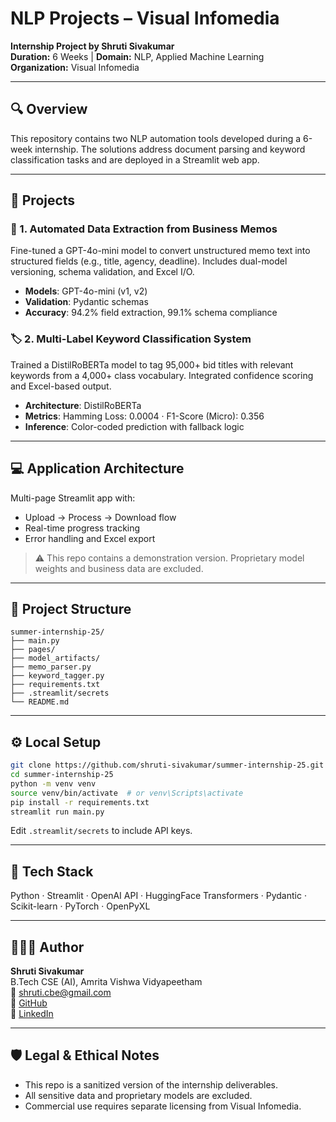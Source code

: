 # NLP Projects – Visual Infomedia  
**Internship Project by Shruti Sivakumar**  
**Duration:** 6 Weeks | **Domain:** NLP, Applied Machine Learning  
**Organization:** Visual Infomedia

---

## 🔍 Overview

This repository contains two NLP automation tools developed during a 6-week internship. The solutions address document parsing and keyword classification tasks and are deployed in a Streamlit web app.

---

## 🧠 Projects

### 📄 1. Automated Data Extraction from Business Memos  
Fine-tuned a GPT-4o-mini model to convert unstructured memo text into structured fields (e.g., title, agency, deadline). Includes dual-model versioning, schema validation, and Excel I/O.

- **Models**: GPT-4o-mini (v1, v2)  
- **Validation**: Pydantic schemas  
- **Accuracy**: 94.2% field extraction, 99.1% schema compliance

### 🏷️ 2. Multi-Label Keyword Classification System  
Trained a DistilRoBERTa model to tag 95,000+ bid titles with relevant keywords from a 4,000+ class vocabulary. Integrated confidence scoring and Excel-based output.

- **Architecture**: DistilRoBERTa  
- **Metrics**: Hamming Loss: 0.0004 · F1-Score (Micro): 0.356  
- **Inference**: Color-coded prediction with fallback logic

---

## 💻 Application Architecture

Multi-page Streamlit app with:
- Upload → Process → Download flow  
- Real-time progress tracking  
- Error handling and Excel export

> ⚠️ This repo contains a demonstration version. Proprietary model weights and business data are excluded.

---

## 📁 Project Structure

```
summer-internship-25/
├── main.py
├── pages/
├── model_artifacts/
├── memo_parser.py
├── keyword_tagger.py
├── requirements.txt
├── .streamlit/secrets
└── README.md
```

---

## ⚙️ Local Setup

```bash
git clone https://github.com/shruti-sivakumar/summer-internship-25.git
cd summer-internship-25
python -m venv venv
source venv/bin/activate  # or venv\Scripts\activate
pip install -r requirements.txt
streamlit run main.py
```

Edit `.streamlit/secrets` to include API keys.

---

## 🧰 Tech Stack  
Python · Streamlit · OpenAI API · HuggingFace Transformers · Pydantic · Scikit-learn · PyTorch · OpenPyXL

---

## 👩🏻‍💻 Author  
**Shruti Sivakumar**  
B.Tech CSE (AI), Amrita Vishwa Vidyapeetham  
📧 shruti.cbe@gmail.com  
🔗 [GitHub](https://github.com/shruti-sivakumar)  
💼 [LinkedIn](https://linkedin.com/in/shrutisivakumar25)

---

## 🛡️ Legal & Ethical Notes

- This repo is a sanitized version of the internship deliverables.  
- All sensitive data and proprietary models are excluded.  
- Commercial use requires separate licensing from Visual Infomedia.  
